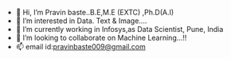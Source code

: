 - 👋 Hi, I’m Pravin baste..B.E,M.E (EXTC) ,Ph.D(A.I)
- 👀 I’m interested in Data. Text & Image....
- 🌱 I’m currently working in Infosys,as Data Scientist, Pune, India
- 💞️ I’m looking to collaborate on Machine Learning...!!
- 📫 email id:pravinbaste009@gmail.com

<!---
pravinbaste009/pravinbaste009 is a ✨ special ✨ repository because its `README.md` (this file) appears on your GitHub profile.
You can click the Preview link to take a look at your changes.
--->
